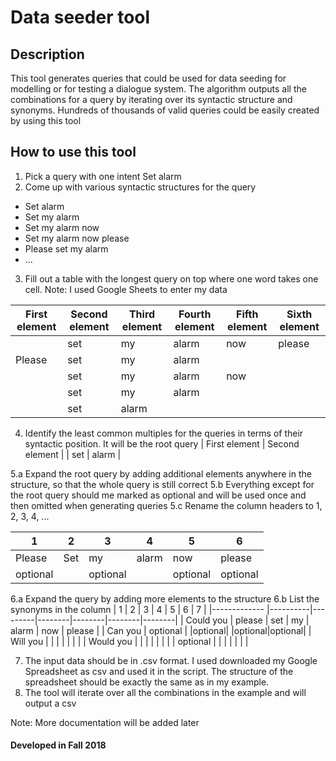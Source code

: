# Data seeder tool
## Description
This tool generates queries that could be used for data seeding for modelling or for testing a dialogue system.
The algorithm outputs all the combinations for a query by iterating over its syntactic structure and synonyms.
Hundreds of thousands of valid queries could be easily created by using this tool

## How to use this tool
1. Pick a query with one intent
Set alarm
2. Come up with various syntactic structures for the query
* Set alarm
* Set my alarm
* Set my alarm now
* Set my alarm now please
* Please set my alarm
* ...
3. Fill out a table with the longest query on top where one word takes one cell. Note: I used Google Sheets to enter my data

| First element  | Second element   | Third element | Fourth element | Fifth element | Sixth element |
| -------------  | -------------    | ------------- | -------------  | ------------- | ------------- |
|                | set              | my            | alarm          | now           | please        |
| Please         | set              | my            | alarm          |               |               |
|                | set              | my            | alarm          | now           |               |
|                | set              | my            | alarm          |               |               |
|                | set              | alarm         |                |               |               |

4. Identify the least common multiples for the queries in terms of their syntactic position. It will be the root query
| First element  | Second element |
| set            | alarm  |

 5.a Expand the root query by adding additional elements anywhere in the structure, so that the whole query is still correct
 5.b Everything except for the root query should me marked as optional and will be used once and then omitted when generating queries
 5.c Rename the column headers to 1, 2, 3, 4, ...

| 1         | 2     | 3          | 4      | 5        |        6 |
|-----------|-------|------------|--------|----------|----------|
| Please    | Set   | my         | alarm  | now      |   please |
| optional  |       | optional   |        | optional | optional |

6.a Expand the query by adding more elements to the structure
6.b List the synonyms in the column
| 1            | 2        | 3       | 4      | 5      | 6      |  7     |
|------------- |----------|---------|--------|--------|--------|--------|
| Could you    | please   | set     | my     | alarm  | now    | please |
| Can you      | optional |         |optional|        |optional|optional|
| Will you     |          |         |        |        |        |        |
| Would you    |          |         |        |        |        |        |
| optional     |          |         |        |        |        |        |

7. The input data should be in .csv format. I used downloaded my Google Spreadsheet as csv and used it in the script.
The structure of the spreadsheet should be exactly the same as in my example.
8. The tool will iterate over all the combinations in the example and will output a csv

Note: More documentation will be added later

#### Developed in Fall 2018

